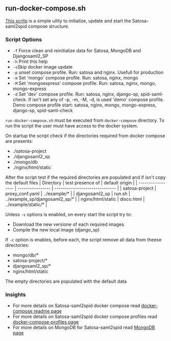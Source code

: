 ## run-docker-compose.sh

[This scritp](https://github.com/italia/Satosa-Saml2Spid/blob/master/Docker-compose/run-docker-compose.sh) is a simple uility to initialize, update and start the Satosa-saml2spid compose structure.

### Script Options
* `-f` Force clean and reinitialize data for Satosa, MongoDB and Djangosaml2_SP
* `-h` Print this help
* `-s`Skip docker image update
* `-p` unset compose profile. Run: satosa and nginx. Usefull for production
* `-m` Set 'mongo' compose profile. Run: satosa, nginx, mongo
* `-M` Set 'mongoexpress' compose profile. Run: satosa, nginx, mongo, mongo-express
* `-d` Set 'dev' compose profile. Run: satosa, nginx, django-sp, spid-saml-check.
   If isn't set any of -p, -m, -M, -d, is used 'demo' compose profile.
   Demo compose profile start: satosa, nginx, mongo, mongo-express, django-sp, spid-saml-check

`run-docker-compose.sh` must be executed from `docker-compose` directory. To run the script the user must have access to the docker system.

On startup the script check if the directories required from docker compose are presents:
* ./satosa-project
* ./djangosaml2_sp
* ./mongo/db
* ./nginx/html/static

After the script test if the required directories are populated and if isn't copy the default files
| Directory         | test presence of | default origin                 |
| ----------------- | ---------------- | ------------------------------ |
| satosa-project    | proxy_conf.yaml  | ../example/*                   |
| djangosaml2_sp    | run.sh           | ../example_sp/djangosaml2_sp/* |
| nginx/html/static | disco.html       | ../example/static/*            |


Unless `-s` options is enabled, on every start the script try to:
* Download the new versione of each required images
* Compile the new local image (django_sp)

If `-c` option is enables, before each, the script remove all data from theese directories:
* mongo/db/*
* satosa-project/*
* djangosaml2_sp/*
* nginx/html/static

The empty directories are populated with the default data

### Insights
* For more details on Satosa-saml2spid docker compose read [docker-compose readme page](./docker-compose.md)
* For more details on Satosa-saml2spid docker compose profiles read [docker-compose-profiles page](./docker-compose-profiles.md)
* For more details on MongoDB for Satosa-saml2spid read [MongoDB page](./mongo.md)
